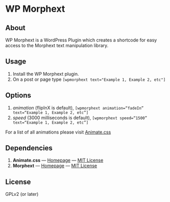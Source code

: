# WP Morphext

## About
WP Morphext is a WordPress Plugin which creates a shortcode for easy access to the Morphext text manipulation library.

## Usage
1. Install the WP Morphext plugin.
2. On a post or page type `[wpmorphext text="Example 1, Example 2, etc"]`

## Options
1. *animation* (flipInX is default), `[wpmorphext animation=“fadeIn” text=“Example 1, Example 2, etc”]`
2. *speed* (3000 milliseconds is default), `[wpmorphext speed=“1500” text=“Example 1, Example 2, etc”]`

For a list of all animations please visit [Animate.css](https://daneden.github.io/animate.css/)

## Dependencies
1. **Animate.css** — [Homepage](https://daneden.github.io/animate.css/) — [MIT License](https://opensource.org/licenses/MIT)
2. **Morphext** — [Homepage](http://morphext.fyianlai.com/) — [MIT License](http://ian.mit-license.org/)

## License
GPLv2 (or later)
